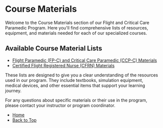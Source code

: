 # Course Materials

Welcome to the Course Materials section of our Flight and Critical Care Paramedic Program. Here you'll find comprehensive lists of resources, equipment, and materials needed for each of our specialized courses.

<div class="section-container" markdown="1">

## Available Course Material Lists

- [Flight Paramedic (FP-C) and Critical Care Paramedic (CCP-C) Materials](fp-c_ccp-c_materials)
- [Certified Flight Registered Nurse (CFRN) Materials](cfrn-materials) <!-- Create this file if needed -->

</div>

These lists are designed to give you a clear understanding of the resources used in our program. They include textbooks, simulation equipment, medical devices, and other essential items that support your learning journey.

For any questions about specific materials or their use in the program, please contact your instructor or program coordinator.


 
- [Home](./index)
- [Back to Top](#course-materials)
